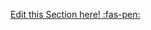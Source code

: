 <!-- DO NOT DELETE THIS LINK --> 
[Edit this Section here! :fas-pen:](https://github.com/nus-cs2030/1920-s2/edit/master/contents/textbook/lecture08/streamsAndPipelines/definition.md)
<!-- DO NOT DELETE THIS LINK --> 